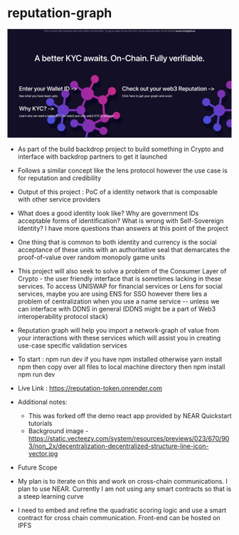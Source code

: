 # reputation-graph

![A Better KYC awaits. On-Chain. Fully verifiable](./TitlePage.png)

- As part of the build backdrop project to build something in Crypto and interface with backdrop partners to get it launched

- Follows a similar concept like the lens protocol however the use case is for reputation and credibility

- Output of this project : PoC of a identity network that is composable with other service providers

- What does a good identity look like? Why are government IDs acceptable forms of identification? What is wrong with Self-Sovereign Identity? I have more questions than answers at this point of the project

- One thing that is common to both identity and currency is the social acceptance of these units with an authoritative seal that demarcates the proof-of-value over random monopoly game units

- This project will also seek to solve a problem of the Consumer Layer of Crypto - the user friendly interface that is sometimes lacking in these services. To access UNISWAP for financial services or Lens for social services, maybe you are using ENS for SSO however there lies a problem of centralization when you use a name service -- unless we can interface with DDNS in general (DDNS might be a part of Web3 interoperability protocol stack)

- Reputation graph will help you import a network-graph of value from your interactions with these services which will assist you in creating use-case specific validation services

- To start : npm run dev if you have npm installed otherwise
  yarn install npm
  then copy over all files to local machine directory
  then
  npm install
  npm run dev

- Live Link : https://reputation-token.onrender.com

- Additional notes:

  - This was forked off the demo react app provided by NEAR Quickstart tutorials
  - Background image - https://static.vecteezy.com/system/resources/previews/023/670/903/non_2x/decentralization-decentralized-structure-line-icon-vector.jpg

- Future Scope
- My plan is to iterate on this and work on cross-chain communications. I plan to use NEAR. Currently I am not using any smart contracts so that is a steep learning curve
- I need to embed and refine the quadratic scoring logic and use a smart contract for cross chain communication. Front-end can be hosted on IPFS
